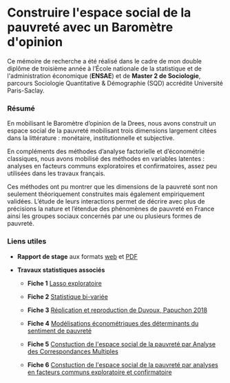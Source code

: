 # Construire l'espace social de la pauvreté avec un Baromètre d'opinion

Ce mémoire de recherche a été réalisé dans le cadre de mon double diplôme de troisième année à l’École nationale de la statistique et de l'administration économique (**ENSAE**) et de **Master 2 de Sociologie**, parcours Sociologie Quantitative & Démographie (SQD) accrédité Université Paris-Saclay.

### Résumé

En mobilisant le Baromètre d’opinion de la Drees, nous avons construit un espace social de la pauvreté mobilisant trois dimensions largement citées dans la littérature : monétaire, institutionnelle et subjective.

En compléments des méthodes d’analyse factorielle et d’économétrie classiques, nous avons mobilisé des méthodes en variables latentes : analyses en facteurs communs exploratoires et confirmatoires, assez peu utilisées dans les travaux français. 

Ces méthodes ont pu montrer que les dimensions de la pauvreté sont non seulement théoriquement construites mais également empiriquement validées. L’étude de leurs interactions permet de décrire avec plus de précisions la nature et l’étendue des phénomènes de pauvreté en France ainsi les groupes sociaux concernés par une ou plusieurs formes de pauvreté. 

### Liens utiles

- **Rapport de stage** aux formats [web]() et [PDF]()

- **Travaux statistiques associés** 
  
  *	**Fiche 1** [Lasso exploratoire](https://antuki.github.io/stage_3A/modeles/modeles1.pdf) 
  
  *	**Fiche 2** [Statistique bi-variée](https://antuki.github.io/stage_3A/modeles/modeles2.pdf) 
  
  *	**Fiche 3** [Réplication et reproduction de Duvoux, Papuchon 2018](https://antuki.github.io/stage_3A/modeles/modeles3.pdf)
  
  *	**Fiche 4** [Modélisations économétriques des déterminants du sentiment de pauvreté](https://antuki.github.io/stage_3A/modeles/modeles4.pdf)
  
  
  *	**Fiche 5** [Constuction de l'espace social de la pauvreté par Analyse des Correspondances Multiples](https://antuki.github.io/stage_3A/modeles/modeles5.html)
  
  *	**Fiche 6** [Constuction de l'espace social de la pauvreté par analyses en facteurs communs exploratoire et confirmatoire](https://antuki.github.io/stage_3A/modeles/modeles6.pdf) 